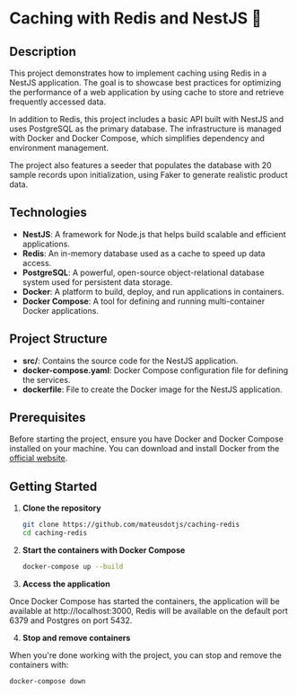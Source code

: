 # Caching with Redis and NestJS 🚀

## Description

This project demonstrates how to implement caching using Redis in a NestJS application. The goal is to showcase best practices for optimizing the performance of a web application by using cache to store and retrieve frequently accessed data.

In addition to Redis, this project includes a basic API built with NestJS and uses PostgreSQL as the primary database. The infrastructure is managed with Docker and Docker Compose, which simplifies dependency and environment management.

The project also features a seeder that populates the database with 20 sample records upon initialization, using Faker to generate realistic product data.

## Technologies

- **NestJS**: A framework for Node.js that helps build scalable and efficient applications.
- **Redis**: An in-memory database used as a cache to speed up data access.
- **PostgreSQL**: A powerful, open-source object-relational database system used for persistent data storage.
- **Docker**: A platform to build, deploy, and run applications in containers.
- **Docker Compose**: A tool for defining and running multi-container Docker applications.

## Project Structure

- **src/**: Contains the source code for the NestJS application.
- **docker-compose.yaml**: Docker Compose configuration file for defining the services.
- **dockerfile**: File to create the Docker image for the NestJS application.

## Prerequisites

Before starting the project, ensure you have Docker and Docker Compose installed on your machine. You can download and install Docker from the [official website](https://www.docker.com/get-started).

## Getting Started

1. **Clone the repository**

   ```bash
   git clone https://github.com/mateusdotjs/caching-redis
   cd caching-redis
   ```

2. **Start the containers with Docker Compose**

   ```bash
   docker-compose up --build
   ```

3. **Access the application**

Once Docker Compose has started the containers, the application will be available at http://localhost:3000, Redis will be available on the default port 6379 and Postgres on port 5432.

4. **Stop and remove containers**

When you're done working with the project, you can stop and remove the containers with:

   ```bash
   docker-compose down
   ```
